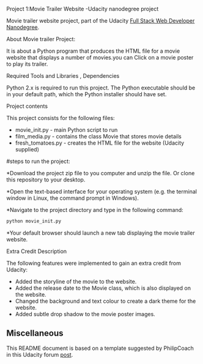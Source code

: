  Project 1:Movie Trailer Website -Udacity nanodegree project

Movie trailer website project, part of the Udacity [Full Stack Web Developer
Nanodegree](https://www.udacity.com/course/full-stack-web-developer-nanodegree--nd004).

About Movie trailer  Project:

It is about a  Python program that produces the HTML file for a movie website that displays a number of movies.you can Click on a movie poster to play its trailer.

 Required  Tools and Libraries , Dependencies

Python 2.x is required to run this project. The Python executable should be in
your default path, which the Python installer should have set.

 Project contents

This project consists for the following files:

* movie_init.py - main Python script to run
* film_media.py - contains the class Movie that stores movie details
* fresh_tomatoes.py - creates the HTML file for the website (Udacity supplied)

#steps  to run the project:

*Download the project zip file to you computer and unzip the file. Or clone this
repository to your desktop.

*Open the text-based interface for your operating system (e.g. the terminal
window in Linux, the command prompt in Windows).

*Navigate to the project directory and type in the following command:

```bash
python movie_init.py
```

*Your default browser should launch a new tab displaying the movie trailer website.

 Extra Credit Description

The following features were implemented to gain an extra credit from Udacity:

* Added the storyline of the movie to the website.
* Added the release date to the Movie class, which is also displayed on the website.
* Changed the background and text colour to create a dark theme for the website.
* Added subtle drop shadow to the movie poster images.

## Miscellaneous

This README document is based on a template suggested by PhilipCoach in this
Udacity forum [post](https://discussions.udacity.com/t/readme-files-in-project-1/23524).
